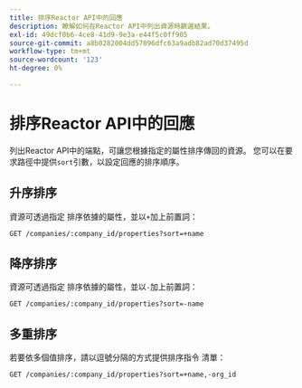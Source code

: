 ```yaml
---
title: 排序Reactor API中的回應
description: 瞭解如何在Reactor API中列出資源時篩選結果。
exl-id: 49dcf0b6-4ce8-41d9-9e3a-e44f5c0ff905
source-git-commit: a8b0282004dd57096dfc63a9adb82ad70d37495d
workflow-type: tm+mt
source-wordcount: '123'
ht-degree: 0%

---
```


# 排序Reactor API中的回應

列出Reactor API中的端點，可讓您根據指定的屬性排序傳回的資源。 您可以在要求路徑中提供`sort`引數，以設定回應的排序順序。

## 升序排序

資源可透過指定
排序依據的屬性，並以`+`加上前置詞：

`GET /companies/:company_id/properties?sort=+name`

## 降序排序

資源可透過指定
排序依據的屬性，並以`-`加上前置詞：

`GET /companies/:company_id/properties?sort=-name`

## 多重排序

若要依多個值排序，請以逗號分隔的方式提供排序指令
清單：

`GET /companies/:company_id/properties?sort=+name,-org_id`
